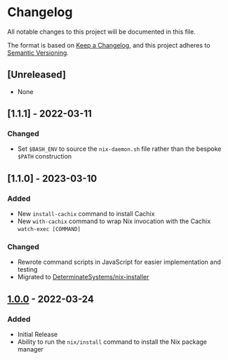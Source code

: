 # Changelog

All notable changes to this project will be documented in this file.

The format is based on [Keep a Changelog](https://keepachangelog.com/en/1.0.0/),
and this project adheres to [Semantic Versioning](https://semver.org/spec/v2.0.0.html).

## [Unreleased]

- None

## [1.1.1] - 2022-03-11

### Changed
- Set `$BASH_ENV` to source the `nix-daemon.sh` file rather than the bespoke `$PATH` construction

## [1.1.0] - 2023-03-10

### Added
- New `install-cachix` command to install Cachix
- New `with-cachix` command to wrap Nix invocation with the Cachix `watch-exec [COMMAND]`
### Changed
- Rewrote command scripts in JavaScript for easier implementation and testing
- Migrated to [DeterminateSystems/nix-installer](https://github.com/DeterminateSystems/nix-installer)

## [1.0.0] - 2022-03-24

### Added

- Initial Release
- Ability to run the `nix/install` command to install the Nix package manager

[1.0.0]: https://github.com/ELD/nix-orb/releases/tag/v1.0.0
